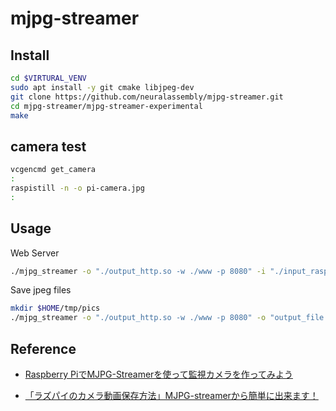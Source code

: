 # mjpg-streamer

## Install

``` sh
cd $VIRTURAL_VENV
sudo apt install -y git cmake libjpeg-dev
git clone https://github.com/neuralassembly/mjpg-streamer.git
cd mjpg-streamer/mjpg-streamer-experimental
make
```

## camera test

``` sh
vcgencmd get_camera
:
raspistill -n -o pi-camera.jpg
:
```

## Usage

Web Server
``` sh
./mjpg_streamer -o "./output_http.so -w ./www -p 8080" -i "./input_raspicam.so -x 1920 -y 1080 -fps $FPS -q 10 -rot 180 -vs"
```

Save jpeg files
``` sh
mkdir $HOME/tmp/pics
./mjpg_streamer -o "./output_http.so -w ./www -p 8080" -o "output_file.so -f $HOME/tmp/pics -d 2000" -i "./input_raspicam.so -x 1920 -y 1080 -fps 30 -q 10 -rot 180"
```

## Reference

* [Raspberry PiでMJPG-Streamerを使って監視カメラを作ってみよう](https://ponkichi.blog/mjpg-streamer/)

* [「ラズパイのカメラ動画保存方法」MJPG-streamerから簡単に出来ます！](https://denkenmusic.com/%E3%80%8C%E3%83%A9%E3%82%BA%E3%83%91%E3%82%A4%E3%81%AE%E3%82%AB%E3%83%A1%E3%83%A9%E5%8B%95%E7%94%BB%E4%BF%9D%E5%AD%98%E6%96%B9%E6%B3%95%E3%80%8Dmjpg-streamer%E3%81%8B%E3%82%89%E7%B0%A1%E5%8D%98/)
